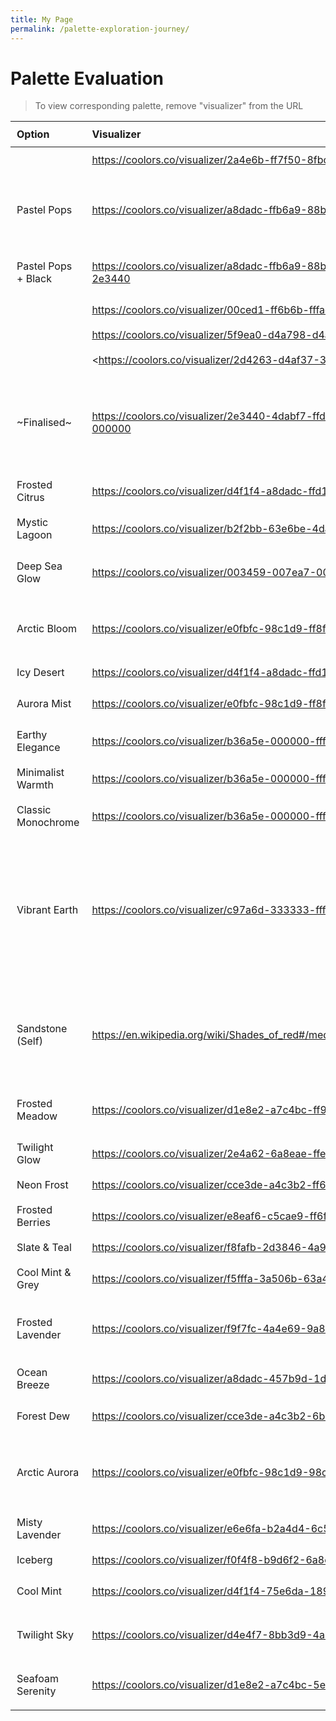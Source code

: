 ```yaml
---
title: My Page
permalink: /palette-exploration-journey/
---
```

# Palette Evaluation

> To view corresponding palette, remove "visualizer" from the URL

| Option | Visualizer | Preference |
| :--- | :--- | :--- |
| | <https://coolors.co/visualizer/2a4e6b-ff7f50-8fbc8f-f0e7d8-6b5b95> | |
| Pastel Pops | <https://coolors.co/visualizer/a8dadc-ffb6a9-88b04b-ffd700-ffffff> | Might work if sparingly used; Giving this a try |
| Pastel Pops + Black | <https://coolors.co/visualizer/a8dadc-ffb6a9-88b04b-ffd700-ffffff-2e3440> | Above with Gunmetal for text|
| | <https://coolors.co/visualizer/00ced1-ff6b6b-fffacd-2d2d2d-ffffff> | |
| | <https://coolors.co/visualizer/5f9ea0-d4a798-d4af37-f4f4f4-333333> | |
| | <https://coolors.co/visualizer/2d4263-d4af37-3a8e8e-ffb6a9-ffffff | |
| ~Finalised~ | <https://coolors.co/visualizer/2e3440-4dabf7-ffd166-63e6be-9775fa-000000> | Good mix of warm and cool colors. Going ahead for now |
| Frosted Citrus | <https://coolors.co/visualizer/d4f1f4-a8dadc-ffd166-ff6b6b-4ecdc4> | Kind of; colorful |
| Mystic Lagoon | <https://coolors.co/visualizer/b2f2bb-63e6be-4dabf7-9775fa-212529> | Interesting! Liking this |
| Deep Sea Glow | <https://coolors.co/visualizer/003459-007ea7-00a8e8-ff9f1c-f4f4f4> | Could work; Interesting combo |
| Arctic Bloom | <https://coolors.co/visualizer/e0fbfc-98c1d9-ff8fa3-ffe66d-293241> | Nice yellow but didn't quite hit the mark |
| Icy Desert | <https://coolors.co/visualizer/d4f1f4-a8dadc-ffd166-ff6b6b-4ecdc4> | Colorful |
| Aurora Mist | <https://coolors.co/visualizer/e0fbfc-98c1d9-ff8fa3-ffe66d-293241> | Pastel color palette |
| Earthy Elegance | <https://coolors.co/visualizer/b36a5e-000000-ffffff-d4a59a-3e3e3e> | Coffee-like |
| Minimalist Warmth | <https://coolors.co/visualizer/b36a5e-000000-ffffff-a8a8a8-e0e0e0> | Kind of industrial |
| Classic Monochrome | <https://coolors.co/visualizer/b36a5e-000000-ffffff-7f4f4f-cccccc> | Could work. It is classic |
| Vibrant Earth | <https://coolors.co/visualizer/c97a6d-333333-ffffff-228b22-f4f4f4> | Not sandstone-y red enough; Nor is the green. Was looking for kind of yellow-mixed green? |
| Sandstone (Self) | <https://en.wikipedia.org/wiki/Shades_of_red#/media/File:Color_icon_red.png> | sandstone black white grass/forest green (not sure about this anymore)
| Frosted Meadow | <https://coolors.co/visualizer/d1e8e2-a7c4bc-ff9f1c-5e8b7e-2f5d62> | Kind of muted and dull |
| Twilight Glow | <https://coolors.co/visualizer/2e4a62-6a8eae-ffe66d-ff6f61-f4f4f4> | Grayish |
| Neon Frost | <https://coolors.co/visualizer/cce3de-a4c3b2-ff6f61-6b5b95-f4f4f4> | NO |
| Frosted Berries | <https://coolors.co/visualizer/e8eaf6-c5cae9-ff6f61-6c5b7b-f5f5f5> | Boring |
| Slate & Teal | <https://coolors.co/visualizer/f8fafb-2d3846-4a90e2-6c5b7b-88c0d0> | NO |
| Cool Mint & Grey | <https://coolors.co/visualizer/f5fffa-3a506b-63a4ff-4ecdc4-5e7ce2> | NO |
| Frosted Lavender | <https://coolors.co/visualizer/f9f7fc-4a4e69-9a8c98-6b6d76-b8b8d1> | NO! (Warm not cool) Also, very grayscale |
| Ocean Breeze | <https://coolors.co/visualizer/a8dadc-457b9d-1d3557-f1faee-f1faee> | NO. Very blue |
| Forest Dew | <https://coolors.co/visualizer/cce3de-a4c3b2-6b9080-eaf4f4-2e5339> | NO. Too green |
| Arctic Aurora | <https://coolors.co/visualizer/e0fbfc-98c1d9-98c1d9-293241-ee6c4d> | NO. Too artsy and red takes away the attention |
| Misty Lavender | <https://coolors.co/visualizer/e6e6fa-b2a4d4-6c5b7b-f8f4ff-4a4e69> | NO!! |
| Iceberg | <https://coolors.co/visualizer/f0f4f8-b9d6f2-6a8eae-003049-ffd166> | Nope |
| Cool Mint | <https://coolors.co/visualizer/d4f1f4-75e6da-189ab4-05445e-f4f4f4> | NO. Neon-ish and dull |
| Twilight Sky | <https://coolors.co/visualizer/d4e4f7-8bb3d9-4a6fa5-2e4a62-ffeedb> | NO. Dull and uninspiring |
| Seafoam Serenity | <https://coolors.co/visualizer/d1e8e2-a7c4bc-5e8b7e-2f5d62-f4f4f4> | NO. Grey and dull green |

<style>
  table {
    width: 100%;
  }
  td, th {
    padding: 10px;
  }
</style>
